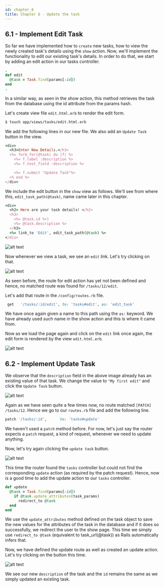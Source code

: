```yaml
---
id: chapter_6
title: Chapter 6 - Update the task
---
```


## 6.1 - Implement Edit Task

So far we have implemented how to `create` new tasks, how to view the newly created task's details using the `show` action.
Now, we'll implement the functionality to edit our existing task's details.
In order to do that, we start by adding an edit action in our tasks controller.

```ruby
.
def edit
  @task = Task.find(params[:id])
end
.
```
In a similar way, as seen in the show action, this method retrieves the task from the database using the id attribute from the params hash.

Let's create view file `edit.html.erb` to render the edit form.

```bash
$ touch app/views/tasks/edit.html.erb
```

We add the following lines in our new file.
We also add an `Update Task` button in the view.

```ruby
<div>
  <h3>Enter New Details.</h3>
  <%= form_for(@task) do |f| %>
    <%= f.label :description %>
    <%= f.text_field :description %>

    <%= f.submit "Update Task"%>
  <% end %>
</div>
```
We include the edit button in the `show` view as follows. We'll see from where this, `edit_task_path(@task)`, name came later in this chapter.

```ruby
<div>
  <h2> Here are your task details! </h2>
  <h3>
    <%= @task.id %>)
    <%= @task.description %>
  </h3>
  <%= link_to 'Edit', edit_task_path(@task) %>
</div>
```
![alt text](./../img/EditLink.png)

Now whenever we view a task, we see an `edit` link. Let's try clicking on that.

![alt text](./../img/EditRouteError.png)

As seen before, the route for edit action has yet not been defined and hence, no matched route was found for `/tasks/12/edit`.

Let's add that route in the `/config/routes.rb` file.

```ruby
 get   '/tasks/:id/edit', to: 'tasks#edit', as: 'edit_task'
```
We have once again given a name to this path using the `as:` keyword. We have already used such name in the show action and this is where it came from.

Now as we load the page again and click on the `edit` link once again, the edit form is rendered by the view `edit.html.erb`.

![alt text](./../img/EditTask.png)

## 6.2 - Implement Update Task
We observe that the `description` field in the above image already has an existing value of that task.
We change the value to `"My first edit"` and click the `Update Task` button.

![alt text](./../img/UpdateRouteError.png)

Again as we have seen quite a few times now, no route matched `[PATCH] /tasks/12`. Hence we go to our `routes.rb` file and add the following line.

```ruby
patch '/tasks/:id',      to: 'tasks#update'
```
We haven't used a `patch` method before. For now, let's just say the router expects a `patch` request, a kind of request, whenever we need to update anything.

Now, let's try again clicking the `update task` button.

![alt text](./../img/UpdateActionError.png)

This time the router found the `tasks` controller but could not find the corresponding `update` action (as required by the patch request).
Hence, now is a good time to add the update action to our `tasks` controller.

```ruby
def update
  @task = Task.find(params[:id])
	if @task.update_attributes(task_params)
	  redirect_to @task
  end
end
```
We use the `update_attributes` method defined on the task object to save the new values for the attributes of the task in the database and if it does so successfully, we redirect the user to the show page.
This time we simply use `redirect_to @task` (equivalent to task_url(@task)) as Rails automatically infers that.

Now, we have defined the update route as well as created an update action. Let's try clicking on the button this time.

![alt text](./../img/UpdateTask.png)

We see our new `description` of the task and the `id` remains the same as we simply updated an existing task.
